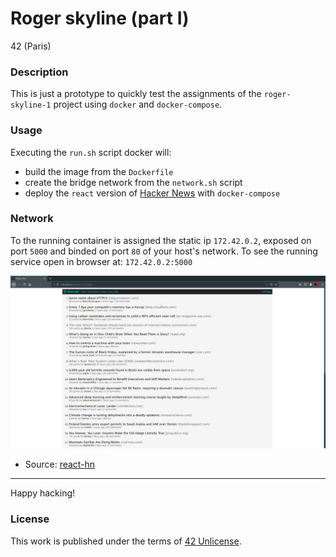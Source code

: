 # **Roger skyline (part I)**

42 (Paris)

### **Description**

This is just a prototype to quickly test the assignments of the `roger-skyline-1` project
using `docker` and `docker-compose`.

### **Usage**

Executing the `run.sh` script docker will: 

+ build the image from the `Dockerfile` 
+ create the bridge network from the `network.sh` script
+ deploy the `react` version of [Hacker News](https://news.ycombinator.com/) with `docker-compose`

### Network

To the running container is assigned the static ip `172.42.0.2`, exposed on port `5000` and binded on port `80` of your host's network. To see the running service open in browser at: `172.42.0.2:5000`

![hnews](img/hnews.png)

+ Source: [react-hn](https://github.com/insin/react-hn)

---

Happy hacking!

### **License**

This work is published under the terms of [42 Unlicense](https://github.com/gcamerli/42unlicense).
